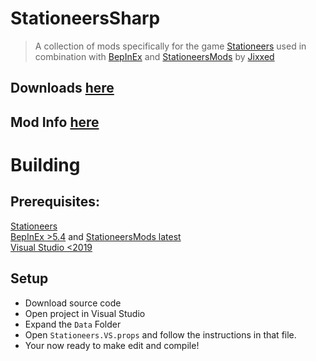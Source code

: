 # StationeersSharp
> A collection of mods specifically for the game [Stationeers](https://store.steampowered.com/app/544550/Stationeers/) 
used in combination with [BepInEx](https://github.com/BepInEx/BepInEx) and [StationeersMods](https://github.com/jixxed/StationeersMods/releases/latest/) by [Jixxed](https://github.com/jixxed/)<br>

## Downloads [here](/Build/x64/Release)
## Mod Info [here](/MODS.md)

# Building
## Prerequisites:
[Stationeers](https://store.steampowered.com/app/544550/Stationeers/)<br>
[BepInEx >5.4](https://github.com/BepInEx/BepInEx/releases/latest) and [StationeersMods latest](https://github.com/jixxed/StationeersMods/releases/latest/)<br>
[Visual Studio <2019](https://visualstudio.microsoft.com)<br>

## Setup
- Download source code
- Open project in Visual Studio
- Expand the `Data` Folder
- Open `Stationeers.VS.props` and follow the instructions in that file.
- Your now ready to make edit and compile!
